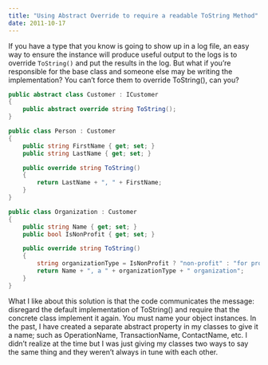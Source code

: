 ```yaml
---
title: "Using Abstract Override to require a readable ToString Method"
date: 2011-10-17
---
```


If you have a type that you know is going to show up in a log file, an easy way to ensure the instance will produce useful output to the logs is to override `ToString()` and put the results in the log. But what if you’re responsible for the base class and someone else may be writing the implementation? You can’t force them to override ToString(), can you?

```cs
public abstract class Customer : ICustomer
{
    public abstract override string ToString();
}

public class Person : Customer
{
    public string FirstName { get; set; }
    public string LastName { get; set; }

    public override string ToString()
    {
        return LastName + ", " + FirstName;
    }
}

public class Organization : Customer
{
    public string Name { get; set; }
    public bool IsNonProfit { get; set; }

    public override string ToString()
    {
        string organizationType = IsNonProfit ? "non-profit" : "for profit";
        return Name + ", a " + organizationType + " organization";
    }
}
```

What I like about this solution is that the code communicates the message: disregard the default implementation of ToString() and require that the concrete class implement it again. You must name your object instances. In the past, I have created a separate abstract property in my classes to give it a name; such as OperationName, TransactionName, ContactName, etc. I didn’t realize at the time but I was just giving my classes two ways to say the same thing and they weren’t always in tune with each other.
